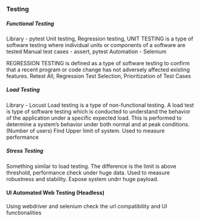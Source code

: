 ### Testing

##### Functional Testing
Library - pytest
Unit testing, Regression testing,
UNIT TESTING is a type of software testing where individual units or components of a software are tested
Manual test cases - assert, pytest
Automation - Selenium

REGRESSION TESTING is defined as a type of software testing to confirm that a recent program or code change has not adversely affected existing features.
Retest All, Regression Test Selection, Prioritization of Test Cases

##### Load Testing
Library - Locust
Load testing is a type of non-functional testing. A load test is type of software testing which is conducted to understand the behavior of the application under a specific expected load.
This is performed to determine a system’s behavior under both normal and at peak conditions. (Number of users)
Find Upper limit of system. Used to measure performance

##### Stress Testing
Something similar to load testing. The difference is the limit is above threshold, performance check under huge data.
Used to measure robustness and stability. Expose system undrr huge payload.

#### UI Automated Web Testing (Headless)

Using webdriver and selenium check the url compatibility and UI functionalities

